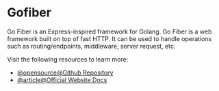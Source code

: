 # Gofiber

Go Fiber is an Express-inspired framework for Golang. Go Fiber is a web framework built on top of fast HTTP. It can be used to handle operations such as routing/endpoints, middleware, server request, etc.

Visit the following resources to learn more:

- [@opensource@Github Repository](https://github.com/gofiber/fiber)
- [@article@Official Website Docs](https://docs.gofiber.io/)

